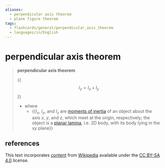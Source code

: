 ```yaml
---
aliases:
  - perpendicular axis theorem
  - plane figure theorem
tags:
  - flashcards/general/perpendicular_axis_theorem
  - languages/in/English
---
```


# perpendicular axis theorem

> __perpendicular axis theorem__
>
> {{$$I_z = I_x + I_y$$}}
>
> - where
>     - {{$I_x$, $I_y$, and $I_z$ are [moments of inertia](moment%20of%20inertia.md) of an object about the axis $x$, $y$, and $z$, which meet at the origin, respectively; the object is a [planar lamina](planar%20lamina.md), i.e. 2D body, with its body lying in the $xy$ plane}} <!--SR:!2024-01-05,16,290!2023-12-30,11,270-->

## references

This text incorporates [content](https://en.wikipedia.org/wiki/perpendicular_axis_theorem) from [Wikipedia](Wikipedia.md) available under the [CC BY-SA 4.0](https://creativecommons.org/licenses/by-sa/4.0/) license.
